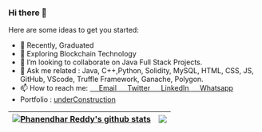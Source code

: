 ### Hi there 👋

Here are some ideas to get you started:

- 🔭 Recently, Graduated
- 🌱 Exploring Blockchain Technology
- 👯 I’m looking to collaborate on Java Full Stack Projects.
- 💬 Ask me related : Java, C++,Python, Solidity, MySQL, HTML, CSS, JS, GitHub, VScode, Truffle Framework, Ganache, Polygon.
- 📫 How to reach me: <a href="phanendharreddykusuma@gmail.com">&emsp; Email </a> <a href="https://twitter.com/phanendharr_ddy"> &emsp; Twitter <a/> <a href="https://www.linkedin.com/in/phanendharreddy/">&emsp; LinkedIn </a> <a href="https://wa.me/917729026081">&emsp; Whatsapp </a>
- Portfolio : <a href="https://phanendharreddy.github.io/"> underConstruction </a>

| <a href="https://github.com/phanendharreddy/github-readme-stats"><img align="center" src="https://github-readme-stats.vercel.app/api?username=phanendharreddy&show_icons=true&include_all_commits=true&theme=github_dark&hide_border=true" alt="Phanendhar Reddy's github stats" /></a> | <a href="https://github.com/phanendharreddy/github-readme-stats"><img align="center" src="https://github-readme-stats.vercel.app/api/top-langs/?username=phanendharreddy&layout=compact&theme=github_dark&hide_border=true" /></a> |
| ------------- | ------------- |
  
